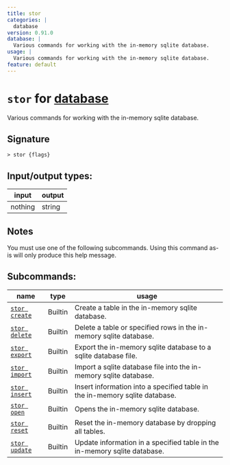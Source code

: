 ```yaml
---
title: stor
categories: |
  database
version: 0.91.0
database: |
  Various commands for working with the in-memory sqlite database.
usage: |
  Various commands for working with the in-memory sqlite database.
feature: default
---
```

<!-- This file is automatically generated. Please edit the command in https://github.com/nushell/nushell instead. -->

# `stor` for [database](/commands/categories/database.md)

<div class='command-title'>Various commands for working with the in-memory sqlite database.</div>

## Signature

```> stor {flags} ```


## Input/output types:

| input   | output |
| ------- | ------ |
| nothing | string |

## Notes
You must use one of the following subcommands. Using this command as-is will only produce this help message.

## Subcommands:

| name                                           | type    | usage                                                                       |
| ---------------------------------------------- | ------- | --------------------------------------------------------------------------- |
| [`stor create`](/commands/docs/stor_create.md) | Builtin | Create a table in the in-memory sqlite database.                            |
| [`stor delete`](/commands/docs/stor_delete.md) | Builtin | Delete a table or specified rows in the in-memory sqlite database.          |
| [`stor export`](/commands/docs/stor_export.md) | Builtin | Export the in-memory sqlite database to a sqlite database file.             |
| [`stor import`](/commands/docs/stor_import.md) | Builtin | Import a sqlite database file into the in-memory sqlite database.           |
| [`stor insert`](/commands/docs/stor_insert.md) | Builtin | Insert information into a specified table in the in-memory sqlite database. |
| [`stor open`](/commands/docs/stor_open.md)     | Builtin | Opens the in-memory sqlite database.                                        |
| [`stor reset`](/commands/docs/stor_reset.md)   | Builtin | Reset the in-memory database by dropping all tables.                        |
| [`stor update`](/commands/docs/stor_update.md) | Builtin | Update information in a specified table in the in-memory sqlite database.   |